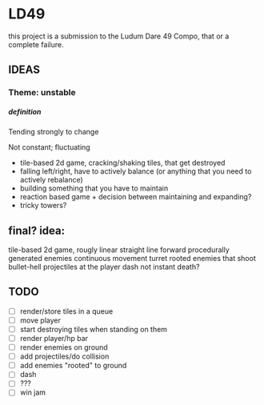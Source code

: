 # LD49
this project is a submission to the Ludum Dare 49 Compo, that or a complete failure.

## IDEAS
### Theme: unstable
##### definition
Tending strongly to change

Not constant; fluctuating

- tile-based 2d game, cracking/shaking tiles, that get destroyed
- falling left/right, have to actively balance (or anything that you need to actively rebalance)
- building something that you have to maintain
- reaction based game + decision between maintaining and expanding?
- tricky towers?

## final? idea:
tile-based 2d game, rougly linear straight line forward
procedurally generated enemies
continuous movement
turret rooted enemies that shoot bullet-hell projectiles at the player
dash
not instant death? 

## TODO

- [ ] render/store tiles in a queue
- [ ] move player
- [ ] start destroying tiles when standing on them
- [ ] render player/hp bar
- [ ] render enemies on ground
- [ ] add projectiles/do collision
- [ ] add enemies "rooted" to ground
- [ ] dash
- [ ] ???
- [ ] win jam